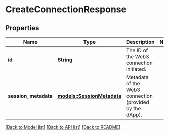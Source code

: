 # CreateConnectionResponse

## Properties

Name | Type | Description | Notes
------------ | ------------- | ------------- | -------------
**id** | **String** | The ID of the Web3 connection initiated. | 
**session_metadata** | [**models::SessionMetadata**](SessionMetadata.md) | Metadata of the Web3 connection (provided by the dApp). | 

[[Back to Model list]](../README.md#documentation-for-models) [[Back to API list]](../README.md#documentation-for-api-endpoints) [[Back to README]](../README.md)


